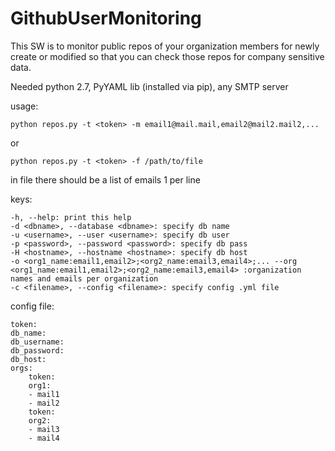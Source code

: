 GithubUserMonitoring
====================

This SW is to monitor public repos of your organization members for newly create or modified so that you can check those repos for company sensitive data.

Needed python 2.7, PyYAML lib (installed via pip), any SMTP server

usage:

    python repos.py -t <token> -m email1@mail.mail,email2@mail2.mail2,...

or

    python repos.py -t <token> -f /path/to/file

in file there should be a list of emails 1 per line


keys:
```
-h, --help: print this help
-d <dbname>, --database <dbname>: specify db name
-u <username>, --user <username>: specify db user
-p <password>, --password <password>: specify db pass
-H <hostname>, --hostname <hostname>: specify db host
-o <org1_name:email1,email2>;<org2_name:email3,email4>;... --org <org1_name:email1,email2>;<org2_name:email3,email4> :organization names and emails per organization
-c <filename>, --config <filename>: specify config .yml file
```
config file:  
```
token:  
db_name:  
db_username:  
db_password:  
db_host:  
orgs:  
    token: 
    org1:
	- mail1
	- mail2
    token:
    org2:
	- mail3
	- mail4
```
